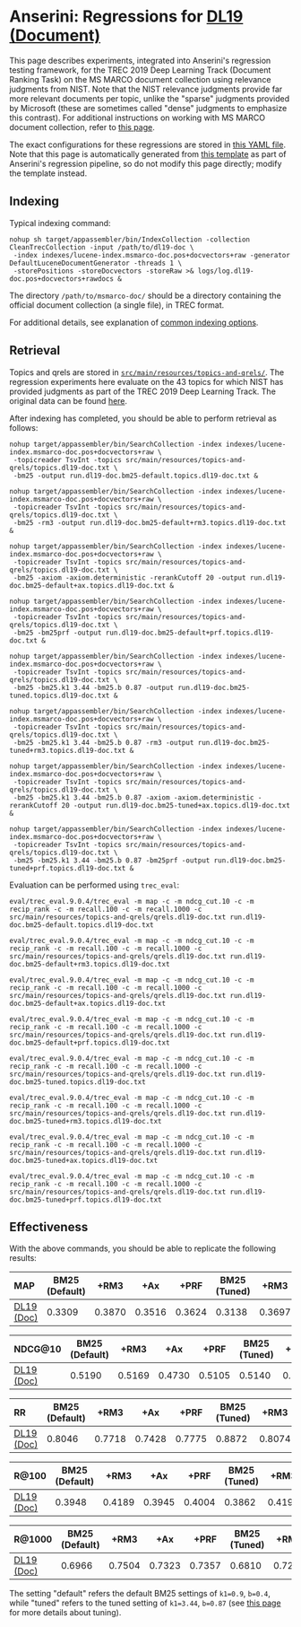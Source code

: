 # Anserini: Regressions for [DL19 (Document)](https://github.com/microsoft/TREC-2019-Deep-Learning)

This page describes experiments, integrated into Anserini's regression testing framework, for the TREC 2019 Deep Learning Track (Document Ranking Task) on the MS MARCO document collection using relevance judgments from NIST.
Note that the NIST relevance judgments provide far more relevant documents per topic, unlike the "sparse" judgments provided by Microsoft (these are sometimes called "dense" judgments to emphasize this contrast).
For additional instructions on working with MS MARCO document collection, refer to [this page](experiments-msmarco-doc.md).

The exact configurations for these regressions are stored in [this YAML file](../src/main/resources/regression/dl19-doc.yaml).
Note that this page is automatically generated from [this template](../src/main/resources/docgen/templates/dl19-doc.template) as part of Anserini's regression pipeline, so do not modify this page directly; modify the template instead.

## Indexing

Typical indexing command:

```
nohup sh target/appassembler/bin/IndexCollection -collection CleanTrecCollection -input /path/to/dl19-doc \
 -index indexes/lucene-index.msmarco-doc.pos+docvectors+raw -generator DefaultLuceneDocumentGenerator -threads 1 \
 -storePositions -storeDocvectors -storeRaw >& logs/log.dl19-doc.pos+docvectors+rawdocs &
```

The directory `/path/to/msmarco-doc/` should be a directory containing the official document collection (a single file), in TREC format.

For additional details, see explanation of [common indexing options](common-indexing-options.md).

## Retrieval

Topics and qrels are stored in [`src/main/resources/topics-and-qrels/`](../src/main/resources/topics-and-qrels/).
The regression experiments here evaluate on the 43 topics for which NIST has provided judgments as part of the TREC 2019 Deep Learning Track.
The original data can be found [here](https://trec.nist.gov/data/deep2019.html).

After indexing has completed, you should be able to perform retrieval as follows:

```
nohup target/appassembler/bin/SearchCollection -index indexes/lucene-index.msmarco-doc.pos+docvectors+raw \
 -topicreader TsvInt -topics src/main/resources/topics-and-qrels/topics.dl19-doc.txt \
 -bm25 -output run.dl19-doc.bm25-default.topics.dl19-doc.txt &

nohup target/appassembler/bin/SearchCollection -index indexes/lucene-index.msmarco-doc.pos+docvectors+raw \
 -topicreader TsvInt -topics src/main/resources/topics-and-qrels/topics.dl19-doc.txt \
 -bm25 -rm3 -output run.dl19-doc.bm25-default+rm3.topics.dl19-doc.txt &

nohup target/appassembler/bin/SearchCollection -index indexes/lucene-index.msmarco-doc.pos+docvectors+raw \
 -topicreader TsvInt -topics src/main/resources/topics-and-qrels/topics.dl19-doc.txt \
 -bm25 -axiom -axiom.deterministic -rerankCutoff 20 -output run.dl19-doc.bm25-default+ax.topics.dl19-doc.txt &

nohup target/appassembler/bin/SearchCollection -index indexes/lucene-index.msmarco-doc.pos+docvectors+raw \
 -topicreader TsvInt -topics src/main/resources/topics-and-qrels/topics.dl19-doc.txt \
 -bm25 -bm25prf -output run.dl19-doc.bm25-default+prf.topics.dl19-doc.txt &

nohup target/appassembler/bin/SearchCollection -index indexes/lucene-index.msmarco-doc.pos+docvectors+raw \
 -topicreader TsvInt -topics src/main/resources/topics-and-qrels/topics.dl19-doc.txt \
 -bm25 -bm25.k1 3.44 -bm25.b 0.87 -output run.dl19-doc.bm25-tuned.topics.dl19-doc.txt &

nohup target/appassembler/bin/SearchCollection -index indexes/lucene-index.msmarco-doc.pos+docvectors+raw \
 -topicreader TsvInt -topics src/main/resources/topics-and-qrels/topics.dl19-doc.txt \
 -bm25 -bm25.k1 3.44 -bm25.b 0.87 -rm3 -output run.dl19-doc.bm25-tuned+rm3.topics.dl19-doc.txt &

nohup target/appassembler/bin/SearchCollection -index indexes/lucene-index.msmarco-doc.pos+docvectors+raw \
 -topicreader TsvInt -topics src/main/resources/topics-and-qrels/topics.dl19-doc.txt \
 -bm25 -bm25.k1 3.44 -bm25.b 0.87 -axiom -axiom.deterministic -rerankCutoff 20 -output run.dl19-doc.bm25-tuned+ax.topics.dl19-doc.txt &

nohup target/appassembler/bin/SearchCollection -index indexes/lucene-index.msmarco-doc.pos+docvectors+raw \
 -topicreader TsvInt -topics src/main/resources/topics-and-qrels/topics.dl19-doc.txt \
 -bm25 -bm25.k1 3.44 -bm25.b 0.87 -bm25prf -output run.dl19-doc.bm25-tuned+prf.topics.dl19-doc.txt &
```

Evaluation can be performed using `trec_eval`:

```
eval/trec_eval.9.0.4/trec_eval -m map -c -m ndcg_cut.10 -c -m recip_rank -c -m recall.100 -c -m recall.1000 -c src/main/resources/topics-and-qrels/qrels.dl19-doc.txt run.dl19-doc.bm25-default.topics.dl19-doc.txt

eval/trec_eval.9.0.4/trec_eval -m map -c -m ndcg_cut.10 -c -m recip_rank -c -m recall.100 -c -m recall.1000 -c src/main/resources/topics-and-qrels/qrels.dl19-doc.txt run.dl19-doc.bm25-default+rm3.topics.dl19-doc.txt

eval/trec_eval.9.0.4/trec_eval -m map -c -m ndcg_cut.10 -c -m recip_rank -c -m recall.100 -c -m recall.1000 -c src/main/resources/topics-and-qrels/qrels.dl19-doc.txt run.dl19-doc.bm25-default+ax.topics.dl19-doc.txt

eval/trec_eval.9.0.4/trec_eval -m map -c -m ndcg_cut.10 -c -m recip_rank -c -m recall.100 -c -m recall.1000 -c src/main/resources/topics-and-qrels/qrels.dl19-doc.txt run.dl19-doc.bm25-default+prf.topics.dl19-doc.txt

eval/trec_eval.9.0.4/trec_eval -m map -c -m ndcg_cut.10 -c -m recip_rank -c -m recall.100 -c -m recall.1000 -c src/main/resources/topics-and-qrels/qrels.dl19-doc.txt run.dl19-doc.bm25-tuned.topics.dl19-doc.txt

eval/trec_eval.9.0.4/trec_eval -m map -c -m ndcg_cut.10 -c -m recip_rank -c -m recall.100 -c -m recall.1000 -c src/main/resources/topics-and-qrels/qrels.dl19-doc.txt run.dl19-doc.bm25-tuned+rm3.topics.dl19-doc.txt

eval/trec_eval.9.0.4/trec_eval -m map -c -m ndcg_cut.10 -c -m recip_rank -c -m recall.100 -c -m recall.1000 -c src/main/resources/topics-and-qrels/qrels.dl19-doc.txt run.dl19-doc.bm25-tuned+ax.topics.dl19-doc.txt

eval/trec_eval.9.0.4/trec_eval -m map -c -m ndcg_cut.10 -c -m recip_rank -c -m recall.100 -c -m recall.1000 -c src/main/resources/topics-and-qrels/qrels.dl19-doc.txt run.dl19-doc.bm25-tuned+prf.topics.dl19-doc.txt
```

## Effectiveness

With the above commands, you should be able to replicate the following results:

MAP                                     | BM25 (Default)| +RM3      | +Ax       | +PRF      | BM25 (Tuned)| +RM3      | +Ax       | +PRF      |
:---------------------------------------|-----------|-----------|-----------|-----------|-----------|-----------|-----------|-----------|
[DL19 (Doc)](https://trec.nist.gov/data/deep2019.html)| 0.3309    | 0.3870    | 0.3516    | 0.3624    | 0.3138    | 0.3697    | 0.3860    | 0.3858    |


NDCG@10                                 | BM25 (Default)| +RM3      | +Ax       | +PRF      | BM25 (Tuned)| +RM3      | +Ax       | +PRF      |
:---------------------------------------|-----------|-----------|-----------|-----------|-----------|-----------|-----------|-----------|
[DL19 (Doc)](https://trec.nist.gov/data/deep2019.html)| 0.5190    | 0.5169    | 0.4730    | 0.5105    | 0.5140    | 0.5485    | 0.5245    | 0.5280    |


RR                                      | BM25 (Default)| +RM3      | +Ax       | +PRF      | BM25 (Tuned)| +RM3      | +Ax       | +PRF      |
:---------------------------------------|-----------|-----------|-----------|-----------|-----------|-----------|-----------|-----------|
[DL19 (Doc)](https://trec.nist.gov/data/deep2019.html)| 0.8046    | 0.7718    | 0.7428    | 0.7775    | 0.8872    | 0.8074    | 0.7492    | 0.8007    |


R@100                                   | BM25 (Default)| +RM3      | +Ax       | +PRF      | BM25 (Tuned)| +RM3      | +Ax       | +PRF      |
:---------------------------------------|-----------|-----------|-----------|-----------|-----------|-----------|-----------|-----------|
[DL19 (Doc)](https://trec.nist.gov/data/deep2019.html)| 0.3948    | 0.4189    | 0.3945    | 0.4004    | 0.3862    | 0.4193    | 0.4399    | 0.4287    |


R@1000                                  | BM25 (Default)| +RM3      | +Ax       | +PRF      | BM25 (Tuned)| +RM3      | +Ax       | +PRF      |
:---------------------------------------|-----------|-----------|-----------|-----------|-----------|-----------|-----------|-----------|
[DL19 (Doc)](https://trec.nist.gov/data/deep2019.html)| 0.6966    | 0.7504    | 0.7323    | 0.7357    | 0.6810    | 0.7282    | 0.7545    | 0.7553    |

The setting "default" refers the default BM25 settings of `k1=0.9`, `b=0.4`, while "tuned" refers to the tuned setting of `k1=3.44`, `b=0.87` (see [this page](experiments-msmarco-doc.md) for more details about tuning).

